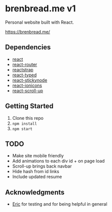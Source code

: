 # brenbread.me v1

Personal website built with React.

https://brenbread.me/

## Dependencies

* [react](https://reactjs.org/)
* [react-router](https://github.com/ReactTraining/react-router)
* [reactstrap](https://reactstrap.github.io/)
* [react-typed](https://github.com/ssbeefeater/react-typed)
* [react-stickynode](https://github.com/yahoo/react-stickynode)
* [react-ionicons](https://github.com/zamarrowski/react-ionicons)
* [react-scroll-up](https://github.com/milosjanda/react-scroll-up)

## Getting Started

1. Clone this repo
2. `npm install`
3. `npm start`

## TODO
* Make site mobile friendly
* Add animations to each div id + on page load
* Scroll-up brings back navbar
* Hide hash from id links
* Include updated resume

## Acknowledgments
* [Eric](https://github.com/Aeriqu/) for testing and for being helpful in general
